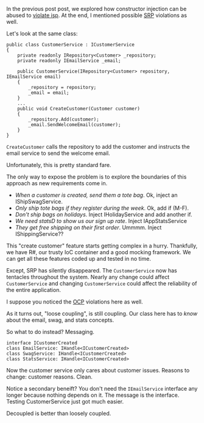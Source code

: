 ﻿In the previous post post, we explored how constructor injection can be abused to [violate isp][violating isp]. At the end, I mentioned possible [SRP] violations as well.

Let's look at the same class:

	public class CustomerService : ICustomerService
	{
		private readonly IRepository<Customer> _repository;
		private readonly IEmailService _email;

		public CustomerService(IRepository<Customer> repository, IEmailService email)
		{
			_repository = repository;
			_email = email;
		}
		...
		public void CreateCustomer(Customer customer)
		{
			_repository.Add(customer);
			_email.SendWelcomeEmail(customer);
		}
	}

`CreateCustomer` calls the repository to add the customer and instructs the email service to send the welcome email.

Unfortunately, this is pretty standard fare.

The only way to expose the problem is to explore the boundaries of this approach as new requirements come in.

+ *When a customer is created, send them a tote bag*.  Ok, inject an IShipSwagService.
+ *Only ship tote bags if they register during the week*. Ok, add if (M-F).
+ *Don't ship bags on holidays*. Inject IHolidayService and add another if.
+ *We need statsD to show us our sign up rate*. Inject IAppStatsService
+ *They get free shipping on their first order*. Ummmm. Inject IShippingService??

This "create customer" feature starts getting complex in a hurry. Thankfully, we have R#, our trusty IoC container and a good mocking framework. We can get all these features coded up and tested in no time.

Except, SRP has silently disappeared. The `CustomerService` now has tentacles throughout the system. Nearly any change could affect `CustomerService` and changing `CustomerService` could affect the reliability of the entire application.

I suppose you noticed the [OCP] violations here as well.

As it turns out, "loose coupling", is still coupling. Our class here has to _know_ about the email, swag, and stats concepts.

So what to do instead? Messaging.

	interface ICustomerCreated
	class EmailService: IHandle<ICustomerCreated>
	class SwagService: IHandle<ICustomerCreated>
	class StatsService: IHandle<ICustomerCreated>

Now the customer service only cares about customer issues. Reasons to change: customer reasons. Clean.

Notice a secondary beneift? You don't need the `IEmailService` interface any longer because nothing depends on it. The message is the interface. Testing CustomerService just got much easier.

Decoupled is better than loosely coupled.

[violating isp]: /violating-isp-with-constructor-injection
[srp]: http://en.wikipedia.org/wiki/Single_responsibility_principle
[ocp]: http://en.wikipedia.org/wiki/Open/closed_principle